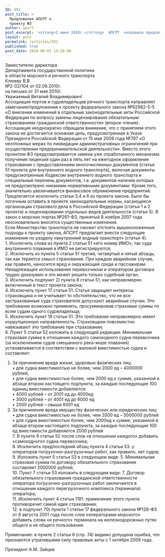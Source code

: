 ```yaml
---
ID: 591
post_title: >
  Предложения АПСРТ к
  проекту ФЗ
author: apsrt
post_excerpt: '<strong>2 июня 2010г.</strong>  АПСРТ  направила предложения к проекту  федерального закона №92982-5-5 «О внесении изменений в отдельные законодательные акты Российской Федерации по вопросу замены лицензирования обязательным страхованием гражданской ответственности» (второе чтение).'
layout: post
permalink: /articles/591
published: true
post_date: 2010-06-03 14:20:00
---
```

Заместителю директора   
Департамента государственной политики   
в области морского и речного транспорта   
Клюеву В.В.  
№2-02/104 от 02.06.2010г.  
на письмо от 31 мая 2010г.  
Уважаемый Виталий Владимирович!  
Ассоциация портов и судовладельцев речного транспорта направляет замечания/предложения к проекту федерального закона №92982-5-5 «О внесении изменений в отдельные законодательные акты Российской Федерации по вопросу замены лицензирования обязательным страхованием гражданской ответственности» (второе чтение).  
Ассоциация неоднократно обращала внимание, что с принятием этого закона не достигается основная цель, предусмотренная в Указе Президента Российской Федерации от 15 мая 2008 года №797 «О неотложных мерах по ликвидации административных ограничений при осуществлении предпринимательской деятельности». Вместо этого проектом ФЗ предусматривается замена уже отработанного механизма получения лицензий один раз в пять лет на ежегодное оформление страхования с предоставлением многочисленных документов (статья 51 проекта для внутреннего водного транспорта), включая документы предусмотренные Кодексом внутреннего водного транспорта и специальный перечень документов, т.е. документов наличие которых не предусмотрено никакими нормативными документами. Кроме того, значительно увеличивается финансовое обременение предприятий.  
Предлагается исключить статьи 3,4 и 6 из проекта закона. Было бы логичным оставить в проекте законодательные нормы, касающиеся организации страхового дела в Российской Федерации (статьи 1 и 2 проекта) и лицензировании отдельных видов деятельности (статья 5). В закон о морских портах №261-ФЗ, принятый 8 ноября 2007 года неосновательно вносятся существенные изменения.  
Если Министерство транспорта не сможет отстоять вышеизложенные подходы к проекту закона, АПСРТ предлагает внести следующие изменения по разделу «внутренний водный транспорт» (статья 4).  
1\. Исключить слова из пункта 2 статьи 51 «его номер ИМО», так суда внутреннего плавания в ИМО не регистрируются;  
2\. Исключить из пункта 5 статьи 51 третий, четвертый и пятый абзацы, так как теряется смысл страхования. При каждом аварийном случае, как правило, наносится вред и окружающей среде и пассажирам. Ненадлежащее использование перевозчиком и оператором договора трудно доказуемо и это может решить только судебный орган;  
3\. Исключить подпункт 2) пункта 8 статьи 51, как неправомерно включенный в текст проекта закона;  
4\. Исключить пункт 17 статьи 51. Статья защищает интересы страховщика и не учитывает то обстоятельство, что не все застрахованные суда страхователя допускают аварийные случаи. Это требование возможно применить, просуммировав страховые суммы по всем судам одного судовладельца;  
5\. Исключить пункт 19 статьи 51. Это требование неправомерно имеет коррупционную направленность. Страховщики повсеместно навязывают это требование при страховании;  
6\. Пункт 5 статьи 52 изложить в следующей редакции: Минимальная страховая сумма в отношении каждого самоходного судна перевозчика (за исключением судов смешанного река-море плавания) устанавливается в соответствии с валовой вместимостью судна и составляет:  
1) За причинение вреда жизни, здоровью физических лиц:   
• для судна вместимостью не более, чем 2000 ед – 4000000 рублей;  
• для судна вместимостью более, чем 2000 ед к сумме, указанной в абзаце втором настоящего подпункта, за каждые последующие 100 единиц вместимости добавляется:  
• 4000 рублей – от 2001 ед до 4000ед  
• 3000 рублей – от 4001 ед до 6000 ед  
• 2000 рублей – свыше 6001 ед  
2) За причинение вреда имуществу физических или юридических лиц:  
• для судна вместимостью не более, чем 2000 ед – 5000000 рублей  
• для судна вместимостью более, чем 2000ед к сумме, указанной в абзаце втором настоящего подпункта, за каждые последующие 100 ед вместимости добавляется 2000 рублей  
7\. В пункте 9 статьи 52 после слов «в отношении каждого» добавить «самоходного» судна перевозчика;  
8\. Исключить предпоследний абзац пункта 4 статьи 53. у операторов погрузочно-разгрузочных работ, как правило, нет судов;  
9\. Изложить пункт 5 статьи 53 в следующем виде: 5. Минимальная страховая сумма по договору обязательного страхования составляет 2000000 рублей;  
10\. Пункт 7 статьи 53 изложить в следующем виде: 7. Договор обязательного страхования гражданской ответственности оператора погрузочно-разгрузочных работ заключается в отношении каждого перегрузочного комплекса (терминала) оператора;  
11\. Исключить пункт 4 статьи 1191. применение этого пункта противоречит самой идее страхования;  
12\. в подпункт 70) пункта 1 статьи 17 федерального закона №128-ФЗ от 8 августа 2001 года после слов «операторами морского» добавить слова «и речного» терминала на железнодорожных путях общего и не общего пользования.  
  
  
Примечание: в пункте 2 статьи 8 (стр. 74) видимо допущена ошибка, что признаются утратившими силу правовые акты с 1 октября 2009 года.  
  
  
  
Президент А.М. Зайцев